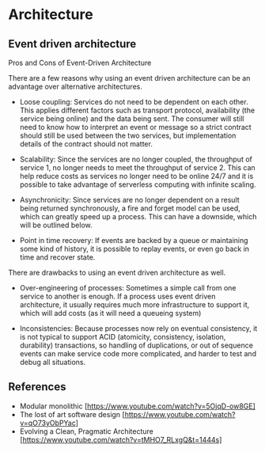 # Architecture

## Event driven architecture 
Pros and Cons of Event-Driven Architecture

There are a few reasons why using an event driven architecture can be an advantage over alternative architectures.

- Loose coupling: Services do not need to be dependent on each other. This applies different factors such as transport protocol, availability (the service being online) and the data being sent. The consumer will still need to know how to interpret an event or message so a strict contract should still be used between the two services, but implementation details of the contract should not matter.

- Scalability: Since the services are no longer coupled, the throughput of service 1, no longer needs to meet the throughput of service 2. This can help reduce costs as services no longer need to be online 24/7 and it is possible to take advantage of serverless computing with infinite scaling.

- Asynchronicity: Since services are no longer dependent on a result being returned synchronously, a fire and forget model can be used, which can greatly speed up a process. This can have a downside, which will be outlined below.

- Point in time recovery: If events are backed by a queue or maintaining some kind of history, it is possible to replay events, or even go back in time and recover state.

There are drawbacks to using an event driven architecture as well.

- Over-engineering of processes: Sometimes a simple call from one service to another is enough. If a process uses event driven architecture, it usually requires much more infrastructure to support it, which will add costs (as it will need a queueing system)

- Inconsistencies: Because processes now rely on eventual consistency, it is not typical to support ACID (atomicity, consistency, isolation, durability) transactions, so handling of duplications, or out of sequence events can make service code more complicated, and harder to test and debug all situations.

## References

- Modular monolithic [https://www.youtube.com/watch?v=5OjqD-ow8GE]
- The lost of art software design [https://www.youtube.com/watch?v=qO73yObPYac]
- Evolving a Clean, Pragmatic Architecture [https://www.youtube.com/watch?v=tMHO7_RLxgQ&t=1444s]

